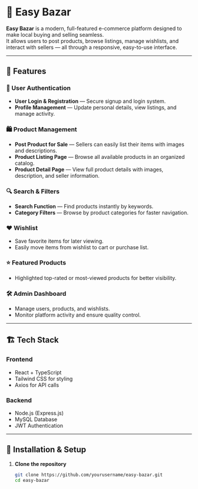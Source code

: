 # 🛒 Easy Bazar

**Easy Bazar** is a modern, full-featured e-commerce platform designed to make local buying and selling seamless.  
It allows users to post products, browse listings, manage wishlists, and interact with sellers — all through a responsive, easy-to-use interface.

---

## 📌 Features

### 👤 User Authentication
- **User Login & Registration** — Secure signup and login system.
- **Profile Management** — Update personal details, view listings, and manage activity.

### 🛍 Product Management
- **Post Product for Sale** — Sellers can easily list their items with images and descriptions.
- **Product Listing Page** — Browse all available products in an organized catalog.
- **Product Detail Page** — View full product details with images, description, and seller information.

### 🔍 Search & Filters
- **Search Function** — Find products instantly by keywords.
- **Category Filters** — Browse by product categories for faster navigation.

### ❤️ Wishlist
- Save favorite items for later viewing.
- Easily move items from wishlist to cart or purchase list.

### ⭐ Featured Products
- Highlighted top-rated or most-viewed products for better visibility.

### 🛠 Admin Dashboard
- Manage users, products, and wishlists.
- Monitor platform activity and ensure quality control.

---

## 🏗 Tech Stack

### **Frontend**
- React + TypeScript
- Tailwind CSS for styling
- Axios for API calls

### **Backend**
- Node.js (Express.js)
- MySQL Database
- JWT Authentication

---

## 🚀 Installation & Setup

1. **Clone the repository**
   ```bash
   git clone https://github.com/yourusername/easy-bazar.git
   cd easy-bazar

